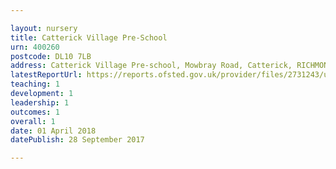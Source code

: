 ```yaml
---

layout: nursery
title: Catterick Village Pre-School
urn: 400260
postcode: DL10 7LB
address: Catterick Village Pre-school, Mowbray Road, Catterick, RICHMOND, North Yorkshire, DL10 7LB
latestReportUrl: https://reports.ofsted.gov.uk/provider/files/2731243/urn/400260.pdf
teaching: 1
development: 1
leadership: 1
outcomes: 1
overall: 1
date: 01 April 2018 
datePublish: 28 September 2017

---
```

